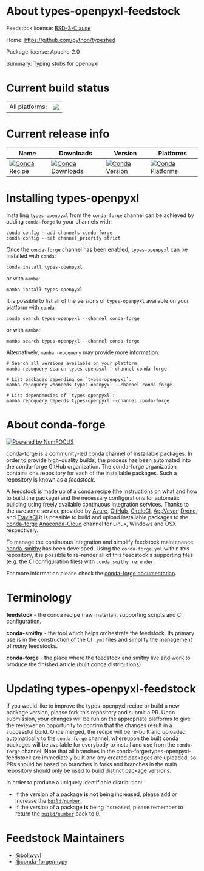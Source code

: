 About types-openpyxl-feedstock
==============================

Feedstock license: [BSD-3-Clause](https://github.com/conda-forge/types-openpyxl-feedstock/blob/main/LICENSE.txt)

Home: https://github.com/python/typeshed

Package license: Apache-2.0

Summary: Typing stubs for openpyxl

Current build status
====================


<table><tr><td>All platforms:</td>
    <td>
      <a href="https://dev.azure.com/conda-forge/feedstock-builds/_build/latest?definitionId=18616&branchName=main">
        <img src="https://dev.azure.com/conda-forge/feedstock-builds/_apis/build/status/types-openpyxl-feedstock?branchName=main">
      </a>
    </td>
  </tr>
</table>

Current release info
====================

| Name | Downloads | Version | Platforms |
| --- | --- | --- | --- |
| [![Conda Recipe](https://img.shields.io/badge/recipe-types--openpyxl-green.svg)](https://anaconda.org/conda-forge/types-openpyxl) | [![Conda Downloads](https://img.shields.io/conda/dn/conda-forge/types-openpyxl.svg)](https://anaconda.org/conda-forge/types-openpyxl) | [![Conda Version](https://img.shields.io/conda/vn/conda-forge/types-openpyxl.svg)](https://anaconda.org/conda-forge/types-openpyxl) | [![Conda Platforms](https://img.shields.io/conda/pn/conda-forge/types-openpyxl.svg)](https://anaconda.org/conda-forge/types-openpyxl) |

Installing types-openpyxl
=========================

Installing `types-openpyxl` from the `conda-forge` channel can be achieved by adding `conda-forge` to your channels with:

```
conda config --add channels conda-forge
conda config --set channel_priority strict
```

Once the `conda-forge` channel has been enabled, `types-openpyxl` can be installed with `conda`:

```
conda install types-openpyxl
```

or with `mamba`:

```
mamba install types-openpyxl
```

It is possible to list all of the versions of `types-openpyxl` available on your platform with `conda`:

```
conda search types-openpyxl --channel conda-forge
```

or with `mamba`:

```
mamba search types-openpyxl --channel conda-forge
```

Alternatively, `mamba repoquery` may provide more information:

```
# Search all versions available on your platform:
mamba repoquery search types-openpyxl --channel conda-forge

# List packages depending on `types-openpyxl`:
mamba repoquery whoneeds types-openpyxl --channel conda-forge

# List dependencies of `types-openpyxl`:
mamba repoquery depends types-openpyxl --channel conda-forge
```


About conda-forge
=================

[![Powered by
NumFOCUS](https://img.shields.io/badge/powered%20by-NumFOCUS-orange.svg?style=flat&colorA=E1523D&colorB=007D8A)](https://numfocus.org)

conda-forge is a community-led conda channel of installable packages.
In order to provide high-quality builds, the process has been automated into the
conda-forge GitHub organization. The conda-forge organization contains one repository
for each of the installable packages. Such a repository is known as a *feedstock*.

A feedstock is made up of a conda recipe (the instructions on what and how to build
the package) and the necessary configurations for automatic building using freely
available continuous integration services. Thanks to the awesome service provided by
[Azure](https://azure.microsoft.com/en-us/services/devops/), [GitHub](https://github.com/),
[CircleCI](https://circleci.com/), [AppVeyor](https://www.appveyor.com/),
[Drone](https://cloud.drone.io/welcome), and [TravisCI](https://travis-ci.com/)
it is possible to build and upload installable packages to the
[conda-forge](https://anaconda.org/conda-forge) [Anaconda-Cloud](https://anaconda.org/)
channel for Linux, Windows and OSX respectively.

To manage the continuous integration and simplify feedstock maintenance
[conda-smithy](https://github.com/conda-forge/conda-smithy) has been developed.
Using the ``conda-forge.yml`` within this repository, it is possible to re-render all of
this feedstock's supporting files (e.g. the CI configuration files) with ``conda smithy rerender``.

For more information please check the [conda-forge documentation](https://conda-forge.org/docs/).

Terminology
===========

**feedstock** - the conda recipe (raw material), supporting scripts and CI configuration.

**conda-smithy** - the tool which helps orchestrate the feedstock.
                   Its primary use is in the construction of the CI ``.yml`` files
                   and simplify the management of *many* feedstocks.

**conda-forge** - the place where the feedstock and smithy live and work to
                  produce the finished article (built conda distributions)


Updating types-openpyxl-feedstock
=================================

If you would like to improve the types-openpyxl recipe or build a new
package version, please fork this repository and submit a PR. Upon submission,
your changes will be run on the appropriate platforms to give the reviewer an
opportunity to confirm that the changes result in a successful build. Once
merged, the recipe will be re-built and uploaded automatically to the
`conda-forge` channel, whereupon the built conda packages will be available for
everybody to install and use from the `conda-forge` channel.
Note that all branches in the conda-forge/types-openpyxl-feedstock are
immediately built and any created packages are uploaded, so PRs should be based
on branches in forks and branches in the main repository should only be used to
build distinct package versions.

In order to produce a uniquely identifiable distribution:
 * If the version of a package **is not** being increased, please add or increase
   the [``build/number``](https://docs.conda.io/projects/conda-build/en/latest/resources/define-metadata.html#build-number-and-string).
 * If the version of a package **is** being increased, please remember to return
   the [``build/number``](https://docs.conda.io/projects/conda-build/en/latest/resources/define-metadata.html#build-number-and-string)
   back to 0.

Feedstock Maintainers
=====================

* [@bollwyvl](https://github.com/bollwyvl/)
* [@conda-forge/mypy](https://github.com/conda-forge/mypy/)

